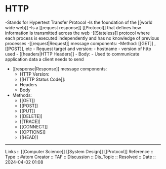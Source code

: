 # HTTP

-Stands for Hypertext Transfer Protocol
-Is the foundation of the [[world wide web]]
-Is a [[request response]] [[Protocol]] that defines how information is transmitted across the web
-[[Stateless]] protocol where each process is executed independently and has no knowledge of previous processes
-[[request|Request]] message components:
	-Method: [[GET]] , [[POST]], etc
	- Request target and version:
		- hostname
		- version of http used
	- [[headers|HTTP Headers]]
	- Body:
		- Used to communicate application data a client needs to send
- [[response|Response]] message components:
	- HTTP Version:
	- [[HTTP Status Code]]:
	- Headers
	- Body
- Methods:
	- [[GET]]
	- [[POST]]
	- [[PUT]]
	- [[DELETE]]
	- [[TRACE]]
	- [[CONNECT]]
	- [[OPTIONS]]
	- [[HEAD]]


---
Links :: [[Computer Science]] [[System Design]] [[Protocol]]
Reference ::
Type :: #atom
Creator ::
TAF ::
Discussion ::
Dis_Topic :: 
Resolved ::
Date :: 2024-04-02 01:08
